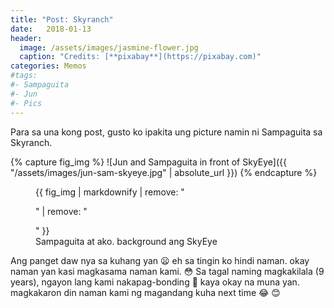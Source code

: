 ```yaml
---
title: "Post: Skyranch"
date:   2018-01-13 
header: 
  image: /assets/images/jasmine-flower.jpg
  caption: "Credits: [**pixabay**](https://pixabay.com)"
categories: Memos
#tags:
#- Sampaguita
#- Jun
#- Pics
---
```


Para sa una kong post, gusto ko ipakita ung picture namin ni Sampaguita sa Skyranch.

{% capture fig_img %}
![Jun and Sampaguita in front of SkyEye]({{ "/assets/images/jun-sam-skyeye.jpg" | absolute_url }})
{% endcapture %}

<figure>
  {{ fig_img | markdownify | remove: "<p>" | remove: "</p>" }}
  <figcaption>Sampaguita at ako. background ang SkyEye</figcaption>
</figure>

Ang panget daw nya sa kuhang yan :frowning: eh sa tingin ko hindi naman. okay naman yan kasi magkasama naman kami. :flushed:
Sa tagal naming magkakilala (9 years), ngayon lang kami nakapag-bonding :couple: kaya okay na muna yan. magkakaron din naman kami ng magandang kuha next time :joy: :blush: 
